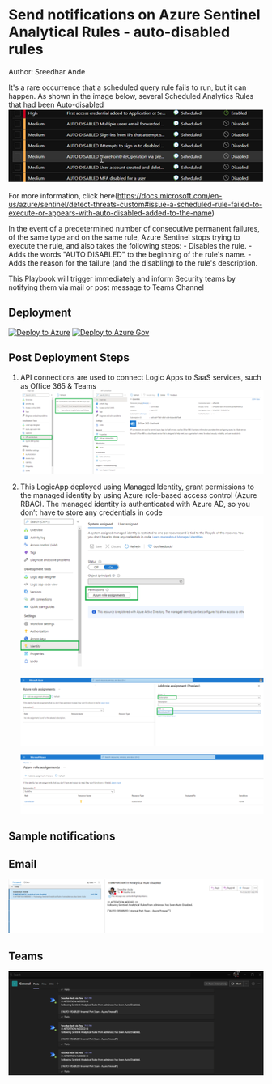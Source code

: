 # Send notifications on Azure Sentinel Analytical Rules - auto-disabled rules
Author: Sreedhar Ande

It's a rare occurrence that a scheduled query rule fails to run, but it can happen. As shown in the image below, several Scheduled Analytics Rules that had been Auto-disabled
![Autodisabled_Rules](./images/Autodisabled_Rules.png)

For more information, click here(https://docs.microsoft.com/en-us/azure/sentinel/detect-threats-custom#issue-a-scheduled-rule-failed-to-execute-or-appears-with-auto-disabled-added-to-the-name)  

In the event of a predetermined number of consecutive permanent failures, of the same type and on the same rule, Azure Sentinel stops trying to execute the rule, and also takes the following steps:
	- Disables the rule.
    - Adds the words "AUTO DISABLED" to the beginning of the rule's name.
    - Adds the reason for the failure (and the disabling) to the rule's description.

This Playbook will trigger immediately and inform Security teams by notifying them via mail or post message to Teams Channel

## Deployment

[![Deploy to Azure](https://aka.ms/deploytoazurebutton)](https://aka.ms/AnalyticsHealth-Enterprise) 
[![Deploy to Azure Gov](https://aka.ms/deploytoazuregovbutton)](https://aka.ms/AnalyticsHealth-Gov)

## Post Deployment Steps

1.	API connections are used to connect Logic Apps to SaaS services, such as Office 365 & Teams  
    ![Apiconnections](./images/Apiconnections.png)

2. This LogicApp deployed using Managed Identity, grant permissions to the managed identity by using Azure role-based access control (Azure RBAC). The managed identity is authenticated with Azure AD, so you don’t have to store any credentials in code
   ![Role_assignments](./images/Role_assignments.png)  
   
   ![Role_assignments_1](./images/Role_assignments_1.png)
   
   ![Role_assignments_2](./images/Role_assignments_2.png)

## Sample notifications

## Email
![Notification_Email](./images/Notification_Email.png)  

## Teams  
![Teams_Notification](./images/Teams_Notification.png)

